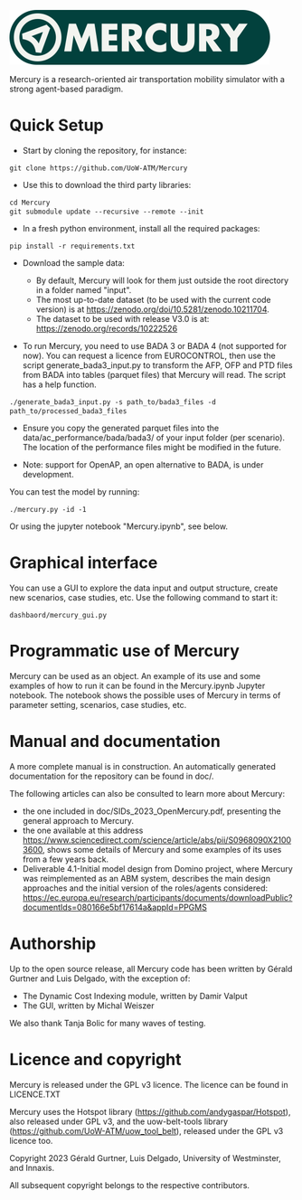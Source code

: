 ![mercury_logo.png](mercury_logo_small.png)


Mercury is a research-oriented air transportation mobility simulator with a strong agent-based paradigm.

# Quick Setup

- Start by cloning the repository, for instance:

```commandline
git clone https://github.com/UoW-ATM/Mercury
```

- Use this to download the third party libraries:
```commandline
cd Mercury
git submodule update --recursive --remote --init
```

- In a fresh python environment, install all the required packages:
```commandline
pip install -r requirements.txt
```

- Download the sample data:
  - By default, Mercury will look for them just outside the root directory in a folder named "input".
  - The most up-to-date dataset (to be used with the current code version) is at https://zenodo.org/doi/10.5281/zenodo.10211704.
  - The dataset to be used with release V3.0 is at: https://zenodo.org/records/10222526
  
- To run Mercury, you need to use BADA 3 or BADA 4 (not supported for now). You can request a licence from EUROCONTROL,
then use the script generate_bada3_input.py to transform the AFP, OFP and PTD files from BADA into tables (parquet files) that Mercury will read. The script has a help function.
```commandline
./generate_bada3_input.py -s path_to/bada3_files -d path_to/processed_bada3_files
```
- Ensure you copy the generated parquet files into the data/ac_performance/bada/bada3/ of your input folder (per scenario). The location of the performance files might be modified in the future.

- Note: support for OpenAP, an open alternative to BADA, is under development.


You can test the model by running:
```commandline
./mercury.py -id -1
```
Or using the jupyter notebook "Mercury.ipynb", see below.

# Graphical interface

You can use a GUI to explore the data input and output structure, create new scenarios, case studies, etc. Use the 
following command to start it:
```commandline
dashbaord/mercury_gui.py
```

# Programmatic use of Mercury

Mercury can be used as an object. An example of its use and some examples of how to run it can be found in 
the Mercury.ipynb Jupyter notebook. The notebook shows the possible uses of Mercury in terms of parameter setting, 
scenarios, case studies, etc.

# Manual and documentation
A more complete manual is in construction. An automatically generated documentation for the repository can be found in 
doc/.

The following articles can also be consulted to learn more about Mercury:
- the one included in doc/SIDs_2023_OpenMercury.pdf, presenting the general approach to Mercury.
- the one available at this address https://www.sciencedirect.com/science/article/abs/pii/S0968090X21003600, shows 
some details of Mercury and some examples of its uses from a few years back.
- Deliverable 4.1-Initial model design from Domino project, where Mercury was reimplemented as an ABM system, describes the main design approaches and the initial version of the roles/agents considered: https://ec.europa.eu/research/participants/documents/downloadPublic?documentIds=080166e5bf17614a&appId=PPGMS


# Authorship

Up to the open source release, all Mercury code has been written by Gérald Gurtner and Luis Delgado, with the exception of:

- The Dynamic Cost Indexing module, written by Damir Valput
- The GUI, written by Michal Weiszer

We also thank Tanja Bolic for many waves of testing.

# Licence and copyright

Mercury is released under the GPL v3 licence. The licence can be found in LICENCE.TXT

Mercury uses the Hotspot library (https://github.com/andygaspar/Hotspot), also released under GPL v3, and
the uow-belt-tools library (https://github.com/UoW-ATM/uow_tool_belt), released under the GPL v3 licence too.

Copyright 2023 Gérald Gurtner, Luis Delgado, University of Westminster, and Innaxis.

All subsequent copyright belongs to the respective contributors.
